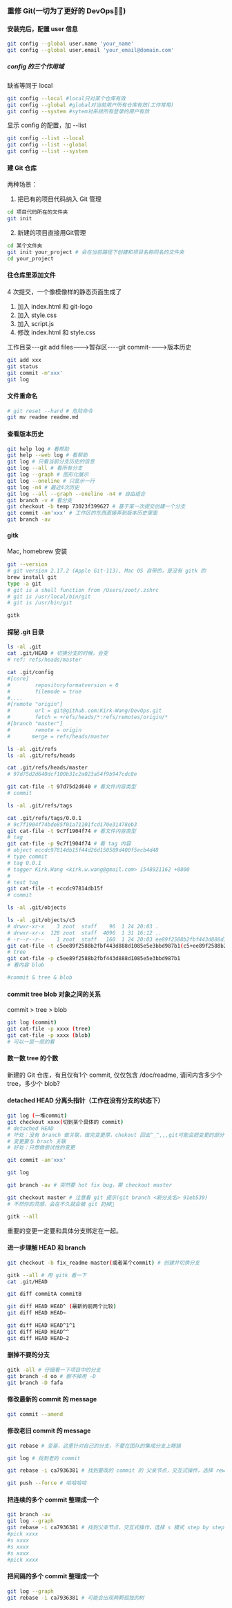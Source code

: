 ### 重修 Git(一切为了更好的 DevOps🤦‍♀️)

#### 安装完后，配置 user 信息
```sh
git config --global user.name 'your_name'
git config --global user.email 'your_email@domain.com'
```

##### config 的三个作用域

缺省等同于 local
```sh
git config --local #local只对某个仓库有效
git config --global #global对当前用户所有仓库有效(工作常用)
git config --system #sytem对系统所有登录的用户有效
```

显示 config 的配置，加 --list
```sh
git config --list --local
git config --list --global
git config --list --system
```

#### 建 Git 仓库
两种场景：
1. 把已有的项目代码纳入 Git 管理
```sh
cd 项目代码所在的文件夹
git init
```

2. 新建的项目直接用Git管理
```sh
cd 某个文件夹
git init your_project # 会在当前路径下创建和项目名称同名的文件夹
cd your_project
```

#### 往仓库里添加文件

4 次提交，一个像模像样的静态页面生成了

1. 加入 index.html 和 git-logo
2. 加入 style.css
3. 加入 script.js
4. 修改 index.html 和 style.css

工作目录---git add files--->暂存区----git commit---->版本历史

```sh
git add xxx
git status
git commit -m'xxx'
git log
```

#### 文件重命名

```sh
# git reset --hard # 危险命令
git mv readme readme.md 
```

#### 查看版本历史

```sh
git help log # 看帮助
git help --web log # 看帮助
git log # 只看当前分支历史的信息
git log --all # 看所有分支
git log --graph # 图形化展示
git log --oneline # 只显示一行
git log -n4 # 最近4次历史
git log --all --graph --oneline -n4 # 自由组合
git branch -v # 看分支
git checkout -b temp 73023f399627 # 基于某一次提交创建一个分支
git commit -am'xxx' # 工作区的东西直接弄到版本历史里面
git branch -av
```

#### gitk

Mac, homebrew 安装
```sh
git --version
# git version 2.17.2 (Apple Git-113), Mac OS 自带的，是没有 gitk 的
brew install git
type -a git
# git is a shell function from /Users/zoot/.zshrc
# git is /usr/local/bin/git
# git is /usr/bin/git

gitk
```

#### 探秘 .git 目录

```sh
ls -al .git
cat .git/HEAD # 切换分支的时候，会变
# ref: refs/heads/master

cat .git/config
#[core]
#        repositoryformatversion = 0
#        filemode = true
#....
#[remote "origin"]
#        url = git@github.com:Kirk-Wang/DevOps.git
#        fetch = +refs/heads/*:refs/remotes/origin/*
#[branch "master"]
#        remote = origin
#       merge = refs/heads/master

ls -al .git/refs
ls -al .git/refs/heads

cat .git/refs/heads/master
# 97d75d2d640dcf100b31c2a023a54f9b947cdc8e

git cat-file -t 97d75d2d640 # 看文件内容类型
# commit

ls -al .git/refs/tags

cat .git/refs/tags/0.0.1
# 9c7f1904f74bde85f01a71101fcd170e31478eb3
git cat-file -t 9c7f1904f74 # 看文件内容类型
# tag
git cat-file -p 9c7f1904f74 # 看 tag 内容
# object eccdc97814db15f44d26d150589d400f5ecb4d48
# type commit
# tag 0.0.1
# tagger Kirk.Wang <kirk.w.wang@gmail.com> 1548921162 +0800
# 
# test tag
git cat-file -t eccdc97814db15f
# commit

ls -al .git/objects

ls -al .git/objects/c5
# drwxr-xr-x    3 zoot  staff    96  1 24 20:03 .
# drwxr-xr-x  128 zoot  staff  4096  1 31 16:12 ..
# -r--r--r--    1 zoot  staff   160  1 24 20:03 ee89f2588b2fbf443d888d1085e5e3bbd987b1
git cat-file -t c5ee89f2588b2fbf443d888d1085e5e3bbd987b1(c5+ee89f2588b2fbf443d888d1085e5e3bbd987b1)
# tree
git cat-file -p c5ee89f2588b2fbf443d888d1085e5e3bbd987b1
# 看内容 blob

#commit & tree & blob

```

#### commit tree blob 对象之间的关系

commit > tree > blob

```sh
git log (commit)
git cat-file -p xxxx (tree)
git cat-file -p xxxx (blob) 
# 可以一层一层的看
```

#### 数一数 tree 的个数
新建的 Git 仓库，有且仅有1个 commit, 仅仅包含 /doc/readme, 请问内含多少个 tree，多少个 blob? 


#### detached HEAD 分离头指针（工作在没有分支的状态下）

```sh
git log (一堆commit)
git checkout xxxx(切到某个具体的 commit)
# detached HEAD
# 坏处：没有 branch 做关联，做完变更厚，chekout 回去^_^,,,git可能会把变更的部分当做垃圾给干掉
# 变更要与 brach 关联
# 好处：只想做尝试性的变更

git commit -am'xxx'

git log

git branch -av # 突然要 hot fix bug，需 checkout master

git checkout master # 注意看 git 提示(git branch <新分支名> 91eb539)
# 不然你的灵感，会在不久就会被 git 扔掉🤣

gitk --all
```

重要的变更一定要和具体分支绑定在一起。

#### 进一步理解 HEAD 和 branch

```sh
git checkout -b fix_readme master(或者某个commit) # 创建并切换分支

gitk --all # 用 gitk 看一下
cat .git/HEAD 

git diff commitA commitB 

git diff HEAD HEAD^ (最新的前两个比较)
git diff HEAD HEAD~

git diff HEAD HEAD^1^1
git diff HEAD HEAD^^
git diff HEAD HEAD~2

```

#### 删掉不要的分支

```sh
gitk -all # 仔细看一下项目中的分支
git branch -d oo # 删不掉用 -D
git branch -D fafa

```

#### 修改最新的 commit 的 message

```sh
git commit --amend
```

#### 修改老旧 commit 的 message

```sh
git rebase # 变基，这里针对自己的分支，不要在团队的集成分支上瞎搞

git log # 找到老的 commit

git rebase -i ca7936381 # 找到要改的 commit 的 父亲节点，交互式操作，选择 reword 模式 step by step

git push --force # 哈哈哈哈
```

#### 把连续的多个 commit 整理成一个

```sh
git branch -av
git log --graph
git rebase -i ca7936381 # 找到父亲节点，交互式操作，选择 s 模式 step by step
#pick xxxx
#s xxxx
#s xxxx
#s xxxx
#pick xxxx
```

#### 把间隔的多个 commit 整理成一个

```sh
git log --graph
git rebase -i ca7936381 # 可能会出现两颗孤独的树
```

